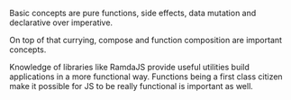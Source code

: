 Basic concepts are pure functions, side effects, data mutation and declarative over imperative.

On top of that currying, compose and function composition are important concepts.

Knowledge of libraries like RamdaJS provide useful utilities build applications in a more functional way. Functions being a first class citizen make it possible for JS to be really functional is important as well.
